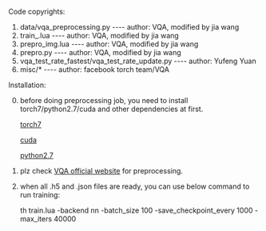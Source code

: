 Code copyrights:

1.	data/vqa_preprocessing.py 			---- author: VQA, modified by jia wang
2.	train_.lua 		 			---- author: VQA, modified by jia wang
3.	prepro_img.lua 					---- author: VQA, modified by jia wang
4.	prepro.py					---- author: VQA, modified by jia wang
5.	vqa_test_rate_fastest/vqa_test_rate_update.py	---- author: Yufeng Yuan
6.	misc/*						---- author: facebook torch team/VQA



Installation:

0. before doing preprocessing job, you need to install torch7/python2.7/cuda and other dependencies at first.

	[torch7](http://torch.ch/)

	[cuda](https://developer.nvidia.com/cuda-zone)
	
	[python2.7](https://www.python.org/download/releases/2.7)

1. plz check [VQA official website](https://github.com/VT-vision-lab/VQA_LSTM_CNN) for preprocessing.
	
	
2. when all .h5 and .json files are ready, you can use below command to run training:

	th train.lua -backend nn -batch_size 100 -save_checkpoint_every 1000  -max_iters 40000
